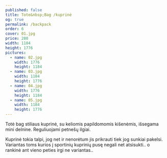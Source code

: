 ```yaml
---
published: false
title: Tote&nbsp;Bag /kuprinė
og: true
permalink: /backpack
order: 6
cover: 01.jpg
price: 280
width: 1184
height: 1776
pictures:
  - name: 02.jpg
    width: 1776
    height: 1184
  - name: 03.jpg
    width: 1184
    height: 1776
  - name: 04.jpg
    width: 1776
    height: 1184
  - name: 05.jpg
    width: 1184
    height: 1776
---
```


Totė bag stiliaus kuprinė, su keliomis papildomomis kišenėmis, išsegama mini delnine.
Reguliuojami petnešų ilgiai.

Kuprinė tokia talpi, jog net ir nenorėtum jis prikrauti tiek jog sunkiai pakelsi. Variantas toms kurios į sportinių kuprinių pusę negali net atsisukti.. o rankinė ant vieno peties irgi ne variantas..

